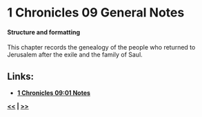 # 1 Chronicles 09 General Notes

#### Structure and formatting

This chapter records the genealogy of the people who returned to Jerusalem after the exile and the family of Saul.

## Links:

* __[1 Chronicles 09:01 Notes](./01.md)__

__[<<](../08/intro.md) | [>>](../10/intro.md)__
